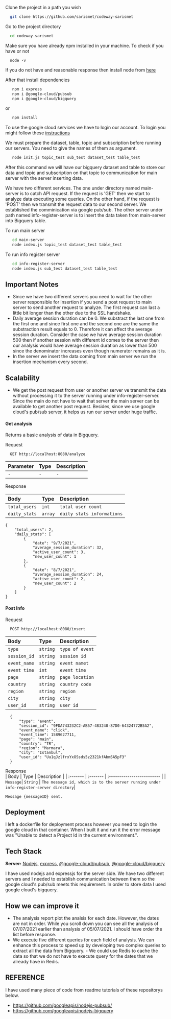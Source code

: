 Clone the project in a path you wish

```bash
  git clone https://github.com/sarismet/codeway-sarismet
```

Go to the project directory

```bash
  cd codeway-sarismet
```
Make sure you have already npm installed in your machine. 
To check if you have or not
```
  node -v
```
If you do not have and reasonable response then install node from [here](https://nodejs.org/en/)

After that install dependencies

```bash
   npm i express
   npm i @google-cloud/pubsub
   npm i @google-cloud/bigquery
```
or 
```bash
   npm install
```
To use the google cloud services we have to login our account. To login you might follow these [instructions](https://cloud.google.com/sdk/gcloud/reference/auth/login) 

We must prepare the dataset, table, topic and subscription before running our servers. You need to give the names of them as argument. 
```bash
   node init.js topic_test sub_test dataset_test table_test
```
After this command we will have our bigquery dataset and table to store our data and topic and subscription on that topic to communication for main server with the server inserting data.

We have two different services. The one under directory named main-server is to catch API request. If the request is 'GET' then we start to analyze data executing some queries. On the other hand, if the request is 'POST' then we transmit the request data to our second server. We established the comminication via google pub/sub. The other server under path named info-register-server is to insert the data taken from main-server into Bigquery table. 

To run main server
```bash
   cd main-server
   node index.js topic_test dataset_test table_test
```
To run info register server
```bash
   cd info-register-server
   node index.js sub_test dataset_test table_test
```

## Important Notes
- Since we have two different servers you need to wait for the other server responsible for insertion if you send a post request to main server to send another request to analyze. The first request can last a little bit longer than the other due to the SSL handshake.
- Daily average session duration can be 0. We substract the last one from the first one and since first one and the second one are the same the substraction result equals to 0. Therefore it can affect the average session duration. Consider the case we have average session duration 500 then if another session with different id comes to the server then our analysis would have average session duration as lower than 500 since the denominator increases even though numerator remains as it is.
- In the server we insert the data coming from main server we run the insertion mechanism every second.

## Scalability
- We get the post request from user or another server ve transmit the data without processing it to the server running under info-register-server. Since the main do not have to wait that server the main server can be available to get another post request. Besides, since we use google cloud's pub/sub server, it helps us run our server under huge traffic. 

#### Get analysis
Returns a basic analysis of data in Bigquery.

Request  

```http
  GET http://localhost:8080/analyze
```

| Parameter | Type     | Description                |
| :-------- | :------- | :------------------------- |
| `-` | `-` | `-` |

Response  

| Body | Type     | Description                |
| :-------- | :------- | :------------------------- |
| `total_users` | `int` | `total user count` |
| `daily_stats` | `array` | `daily stats informations` |

```
{
    "total_users": 2,
    "daily_stats": [
        {
            "date": "9/7/2021",
            "average_session_duration": 32,
            "active_user_count": 3,
            "new_user_count": 1
        },
        {
            "date": "8/7/2021",
            "average_session_duration": 24,
            "active_user_count": 2,
            "new_user_count": 2
        }
    ]
}
```

#### Post Info 
 
Request  
```http
  POST http://localhost:8080/insert
```
| Body | Type     | Description                |
| :-------- | :------- | :------------------------- |
| `type` | `string` | `type of event` |
| `session_id` | `string` | `session id` |
| `event_name` | `string` | `event namet` |
| `event time` | `int` | `event time` |
| `page` | `string` | `page location` |
| `country` | `string` | `country code` |
| `region` | `string` | `region` |
| `city` | `string` | `city` |
| `user_id` | `string` | `user id` |

```
  {
      "type": "event",
      "session_id": "9FDA743232C2-AB57-483240-87D0-64324772B5A2",
      "event_name": "click",
      "event_time": 1589627711,
      "page": "main",
      "country": "TR",
      "region": "Marmara",
      "city": "Istanbul",
      "user_id": "Uu1qJzlfrxYxOSsds5z2321kfAbmSA5pF3"
  }
```



Response  
| Body  | Type     | Description                |
| :------- | :------- | :------------------------- |
| `Message`| `String` | `The message id, which is to the server running under info-register-server directory`|

```
Message {messageID} sent.
```

## Deployment
I left a dockerfile for deployment process however you need to login the google cloud in that container. When I built it and run it the error message was "Unable to detect a Project Id in the current environment.".

## Tech Stack
**Server:** [Nodejs](https://nodejs.org/en/), [express](https://www.npmjs.com/package/express), [@google-cloud/pubsub](https://www.npmjs.com/package/@google-cloud/pubsub), [@google-cloud/bigquery](https://www.npmjs.com/package/@google-cloud/bigquery)

I have used nodejs and expressjs for the server side. We have two different servers and I needed to establish communication between them so the google cloud's pub/sub meets this requirement. In order to store data I used google cloud's bigquery.

## How we can improve it
- The analysis report plot the analsis for each date. However, the dates are not in order. While you scroll down you can see all the analysis of 07/07/2021 earlier than analysis of 05/07/2021. I should have order the list before response. 
- We execute five different queries for each field of analysis. We can enhance this process to speed up by developing two complex queries to extract all the data from Bigquery. - We could use Redis to cache the data so that we do not have to execute query for the dates that we already have in Redis. 

## REFERENCE
I have used many piece of code from readme tutorials of these repositorys below.
- https://github.com/googleapis/nodejs-pubsub/
- https://github.com/googleapis/nodejs-bigquery
